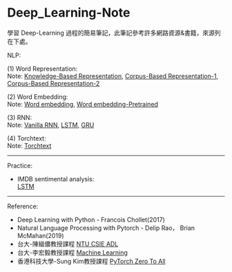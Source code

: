 # Deep_Learning-Note
學習 Deep-Learning 過程的簡易筆記，此筆記參考許多網路資源&書籍，來源列在下處。

NLP:

(1) Word Representation:
<br>Note:
[Knowledge-Based Representation](https://github.com/HsiaSharpie/Deep_Learning-Practice/blob/master/corpus-based%20representation-1.md), [Corpus-Based Representation-1](https://github.com/HsiaSharpie/Deep_Learning-Practice/blob/master/corpus-based%20representation-1.md), [Corpus-Based Representation-2](https://github.com/HsiaSharpie/Deep_Learning-Practice/blob/master/corpus-based%20representation-2.md)

(2) Word Embedding:
<br>Note:
[Word embedding](https://github.com/HsiaSharpie/Deep_Learning-Practice/blob/master/word%20embedding.md),
[Word embedding-Pretrained](https://github.com/HsiaSharpie/Deep_Learning-Practice/blob/master/word%20embedding-Pretrained.md)

(3) RNN:
<br>Note:
[Vanilla RNN](https://github.com/HsiaSharpie/Deep_Learning-Practice/blob/master/vanilla%20rnn.md),
[LSTM](),
[GRU]()

(4) Torchtext:
<br>Note:
[Torchtext](https://github.com/HsiaSharpie/Deep_Learning-Note/blob/master/torchtext.md)

------------------------------------------------------------------------------
Practice:
* IMDB sentimental analysis:
<br>[LSTM](https://github.com/HsiaSharpie/IMDB_sentiment-analysis)


------------------------------------------------------------------------------
Reference:
* Deep Learning with Python - Francois Chollet(2017)
* Natural Language Processing with Pytorch - Delip Rao， Brian McMahan(2019)
* 台大-陳縕儂教授課程 [NTU CSIE ADL](https://www.youtube.com/playlist?list=PLOAQYZPRn2V7ZDNiCrrGAr1JVO3DssOkX)
* 台大-李宏毅教授課程 [Machine Learning](https://www.youtube.com/watch?v=CXgbekl66jc&list=PLJV_el3uVTsPy9oCRY30oBPNLCo89yu49)
* 香港科技大學-Sung Kim教授課程 [PyTorch Zero To All](https://www.youtube.com/playlist?list=PLlMkM4tgfjnJ3I-dbhO9JTw7gNty6o_2m)
